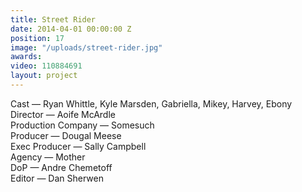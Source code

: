 ```yaml
---
title: Street Rider
date: 2014-04-01 00:00:00 Z
position: 17
image: "/uploads/street-rider.jpg"
awards: 
video: 110884691
layout: project
---
```


Cast — Ryan Whittle, Kyle Marsden, Gabriella, Mikey, Harvey, Ebony 
Director — Aoife McArdle  
Production Company — Somesuch  
Producer — Dougal Meese    
Exec Producer — Sally Campbell  
Agency — Mother  
DoP — Andre Chemetoff  
Editor — Dan Sherwen